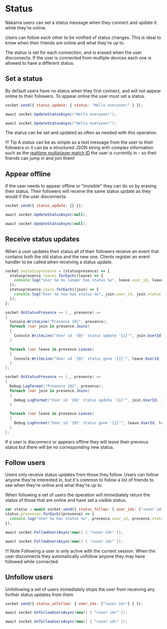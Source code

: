 # Status

Nakama users can set a status message when they connect and update it while they're online.

Users can follow each other to be notified of status changes. This is ideal to know when their friends are online and what they're up to.

The status is set for each connection, and is erased when the user disconnects. If the user is connected from multiple devices each one is allowed to have a different status.

## Set a status

By default users have no status when they first connect, and will not appear online to their followers. To appear online the user must set a status.

```js fct_label="JavaScript"
socket.send({ status_update: { status: "Hello everyone!" } });
```

```csharp fct_label=".NET"
await socket.UpdateStatusAsync("Hello everyone!");
```

```csharp fct_label="Unity"
await socket.UpdateStatusAsync("Hello everyone!");
```

The status can be set and updated as often as needed with this operation.

!!! Tip
    A status can be as simple as a text message from the user to their followers or it can be a structured JSON string with complex information such as the [realtime multiplayer match ID](gameplay-multiplayer-realtime.md) the user is currently in - so their friends can jump in and join them!

## Appear offline

If the user needs to appear offline or "invisible" they can do so by erasing their status. Their followers will receive the same status update as they would if the user disconnects.

```js fct_label="JavaScript"
socket.send({ status_update: {} });
```

```csharp fct_label=".NET"
await socket.UpdateStatusAsync(null);
```

```csharp fct_label="Unity"
await socket.UpdateStatusAsync(null);
```

## Receive status updates

When a user updates their status all of their followers receive an event that contains both the old status and the new one. Clients register an event handler to be called when receiving a status update.

```js fct_label="JavaScript"
socket.onstatuspresence = (statuspresence) => {
  statuspresence.leaves.forEach((leave) => {
    console.log("User %o no longer has status %o", leave.user_id, leave.status);
  });
  statuspresence.joins.forEach((join) => {
    console.log("User %o now has status %o", join.user_id, join.status);
  });
};
```

```csharp fct_label=".NET"
socket.OnStatusPresence += (_, presence) =>
{
  Console.WriteLine("Presence {0}", presence);
  foreach (var join in presence.Joins)
  {
    Console.WriteLine("User id '{0}' status update '{1}'", join.UserId, join.Status);
  }

  foreach (var leave in presence.Leaves)
  {
    Console.WriteLine("User id '{0}' status gone '{1}'", leave.UserId, leave.Status);
  }
};
```

```csharp fct_label="Unity"
socket.OnStatusPresence += (_, presence) =>
{
  Debug.LogFormat("Presence {0}", presence);
  foreach (var join in presence.Joins)
  {
    Debug.LogFormat("User id '{0}' status update '{1}'", join.UserId, join.Status);
  }

  foreach (var leave in presence.Leaves)
  {
    Debug.LogFormat("User id '{0}' status gone '{1}'", leave.UserId, leave.Status);
  }
};
```

If a user is disconnecs or appears offline they will leave their previous status but there will be no corresponding new status.

## Follow users

Users only receive status updates from those they follow. Users can follow anyone they're interested in, but it's common to follow a list of friends to see when they're online and what they're up to.

When following a set of users the operation will immediately return the status of those that are online and have set a visible status.

```js fct_label="JavaScript"
var status = await socket.send({ status_follow: { user_ids: ["<user id>"] } });
status.presences.forEach((presence) => {
  console.log("User %o has status %o", presence.user_id, presence.status);
});
```

```csharp fct_label=".NET"
await socket.FollowUsersAsync(new[] { "<user id>" });
```

```csharp fct_label="Unity"
await socket.FollowUsersAsync(new[] { "<user id>" });
```

!!! Note
    Following a user is only active with the current session. When the user disconnects they automatically unfollow anyone they may have followed while connected.

## Unfollow users

Unfollowing a set of users immediately stops the user from receiving any further status updates from them.

```js fct_label="JavaScript"
socket.send({ status_unfollow: { user_ids: ["<user id>"] } });
```

```csharp fct_label=".NET"
await socket.UnfollowUsersAsync(new[] { "<user id>" });
```

```csharp fct_label="Unity"
await socket.UnfollowUsersAsync(new[] { "<user id>" });
```
